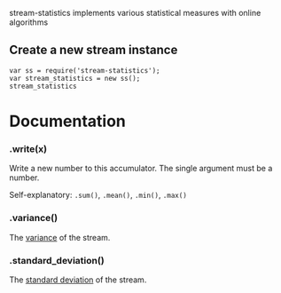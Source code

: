 stream-statistics implements various statistical measures with online algorithms

## Create a new stream instance

    var ss = require('stream-statistics');
    var stream_statistics = new ss();
    stream_statistics

# Documentation

### .write(x)

Write a new number to this accumulator. The single argument must be a number.

Self-explanatory: `.sum()`, `.mean()`, `.min()`, `.max()`

### .variance()

The [variance](http://en.wikipedia.org/wiki/Variance) of the stream.

### .standard_deviation()

The [standard deviation](http://en.wikipedia.org/wiki/Standard_deviation) of the stream.
